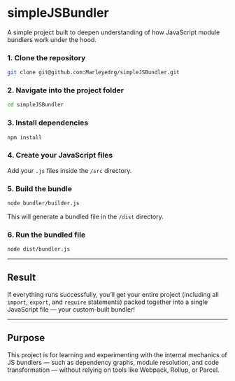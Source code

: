 # simpleJSBundler

A simple project built to deepen understanding of how JavaScript module bundlers work under the hood.
 
### 1. Clone the repository

```bash
git clone git@github.com:Marleyedrg/simpleJSBundler.git
````

### 2. Navigate into the project folder

```bash
cd simpleJSBundler
```

### 3. Install dependencies

```bash
npm install
```

### 4. Create your JavaScript files

Add your `.js` files inside the `/src` directory.

### 5. Build the bundle

```bash
node bundler/builder.js
```

This will generate a bundled file in the `/dist` directory.

### 6. Run the bundled file

```bash
node dist/bundler.js
```

---

## Result

If everything runs successfully, you’ll get your entire project (including all `import`, `export`, and `require` statements) packed together into a single JavaScript file — your custom-built bundler!

---

## Purpose

This project is for learning and experimenting with the internal mechanics of JS bundlers — such as dependency graphs, module resolution, and code transformation — without relying on tools like Webpack, Rollup, or Parcel.


